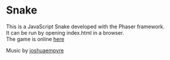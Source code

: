 # Snake

This is a JavaScript Snake developed with the Phaser framework.  
It can be run by opening index.html in a browser.  
The game is online [here](https://div.vaneesbeeck.me/snake)
  
Music by [joshuaempyre](https://www.freesound.org/people/joshuaempyre)  